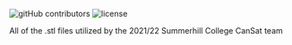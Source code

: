 ![gitHub contributors](https://img.shields.io/github/contributors/sligosat/solidworks?color=%230ec4f3&style=flat-square)
![license](https://img.shields.io/badge/license-MIT-%23ff6600?style=flat-square)

All of the .stl files utilized by the 2021/22 Summerhill College CanSat team
